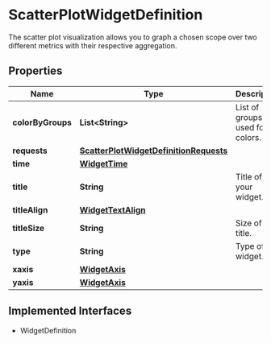 

# ScatterPlotWidgetDefinition

The scatter plot visualization allows you to graph a chosen scope over two different metrics with their respective aggregation.
## Properties

Name | Type | Description | Notes
------------ | ------------- | ------------- | -------------
**colorByGroups** | **List&lt;String&gt;** | List of groups used for colors. |  [optional]
**requests** | [**ScatterPlotWidgetDefinitionRequests**](ScatterPlotWidgetDefinitionRequests.md) |  | 
**time** | [**WidgetTime**](WidgetTime.md) |  |  [optional]
**title** | **String** | Title of your widget. |  [optional]
**titleAlign** | [**WidgetTextAlign**](WidgetTextAlign.md) |  |  [optional]
**titleSize** | **String** | Size of the title. |  [optional]
**type** | **String** | Type of the widget. |  [readonly]
**xaxis** | [**WidgetAxis**](WidgetAxis.md) |  |  [optional]
**yaxis** | [**WidgetAxis**](WidgetAxis.md) |  |  [optional]


## Implemented Interfaces

* WidgetDefinition


